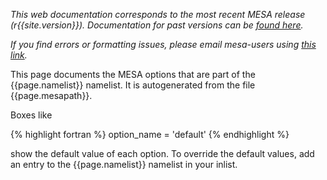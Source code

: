 *This web documentation corresponds to the most recent MESA release
(r{{site.version}}).  Documentation for past versions can be
[found here][docs].*

[docs]:docs.html

*If you find errors or formatting issues, please email mesa-users
using [this link][emaillink].*

[emaillink]:mailto:mesa-users@lists.mesastar.org?subject=[Website%20Docs]

This page documents the MESA options that are part of the
{{page.namelist}} namelist.  It is autogenerated from the file
{{page.mesapath}}.

Boxes like

{% highlight fortran %}
option_name = 'default'
{% endhighlight %}

show the default value of each option.  To override the default
values, add an entry to the {{page.namelist}} namelist in your inlist.

<div id="toc-container"></div>
